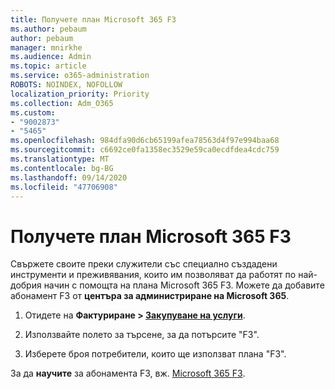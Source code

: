 ```yaml
---
title: Получете план Microsoft 365 F3
ms.author: pebaum
author: pebaum
manager: mnirkhe
ms.audience: Admin
ms.topic: article
ms.service: o365-administration
ROBOTS: NOINDEX, NOFOLLOW
localization_priority: Priority
ms.collection: Adm_O365
ms.custom:
- "9002873"
- "5465"
ms.openlocfilehash: 984dfa90d6cb65199afea78563d4f97e994baa68
ms.sourcegitcommit: c6692ce0fa1358ec3529e59ca0ecdfdea4cdc759
ms.translationtype: MT
ms.contentlocale: bg-BG
ms.lasthandoff: 09/14/2020
ms.locfileid: "47706908"
---
```

# <a name="get-the-microsoft-365-f3-plan"></a>Получете план Microsoft 365 F3

Свържете своите преки служители със специално създадени инструменти и преживявания, които им позволяват да работят по най-добрия начин с помощта на плана Microsoft 365 F3. Можете да добавите абонамент F3 от **центъра за администриране на Microsoft 365**.

1. Отидете на **Фактуриране > [Закупуване на услуги](https://go.microsoft.com/fwlink/p/?linkid=868433)**.

2. Използвайте полето за търсене, за да потърсите "F3".

3. Изберете броя потребители, които ще използват плана "F3".

За да **научите** за абонамента F3, вж. [Microsoft 365 F3](https://www.microsoft.com/microsoft-365/microsoft-365-enterprise-f3?activetab=pivot%3aoverviewtab).
